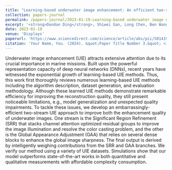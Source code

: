 ```yaml
---
title: "Learning-based underwater image enhancement: An efficient two-stream approach"
collection: papers-journal
permalink: /papers-journal/2023-01-19-Learning-based underwater image enhancement-An efficient two-stream approach
excerpt: '<strong>Dandan Ding</strong>, Shiwei Gan, Long Chen, Ben Wang'
date: 2023-01-19
venue: 'Displays'
paperurl: 'https://www.sciencedirect.com/science/article/abs/pii/S014193822200155X'
citation: 'Your Name, You. (2024). &quot;Paper Title Number 3.&quot; <i>GitHub Journal of Bugs</i>. 1(3).'
---
```


Underwater image enhancement (UIE) attracts extensive attention due to its crucial importance in marine missions. Built upon the powerful representation capacity of deep neural networks (DNNs), recent years have witnessed the exponential growth of learning-based UIE methods. Thus, this work first thoroughly reviews numerous learning-based UIE methods including the algorithm description, dataset generation, and evaluation methodology. Although these learned UIE methods demonstrate remarkable efficiency for improving the reconstruction quality, they still present noticeable limitations, e.g., model generalization and unexpected quality impairments. To tackle these issues, we develop an embarrassingly-efficient two-stream UIE approach to improve both the enhancement quality of underwater images. One stream is the Significant Region Refinement (SRR) that stacks channel attention optimized residual groups to improve the image illumination and resolve the color casting problem, and the other is the Global Appearance Adjustment (GAA) that relies on several dense blocks to enhance the global image sharpness. The final output is derived by intelligently weighing contributions from the SRR and GAA branches. We verify our method using a variety of UIE datasets. Simulations show that our model outperforms state-of-the-art works in both quantitative and qualitative measurements with affordable complexity consumption.
